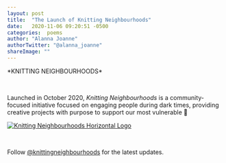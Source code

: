 ```yaml
---
layout: post
title:  "The Launch of Knitting Neighbourhoods"
date:   2020-11-06 09:20:51 -0500
categories:  poems
author: "Alanna Joanne" 
authorTwitter: "@alanna_joanne"
shareImage: ""
---
```



<div class="poem">
<p>
*KNITTING NEIGHBOURHOODS*
<br>
</p>  
<br>
<p>
  Launched in October 2020, <em>Knitting Neighbourhoods</em> is a community-focused initiative focused on engaging people during dark times, providing creative projects with purpose to support our most vulnerable 🧶
</p>
<p>
  <a href="https://alannajoanne.com/alannajoanne.assets/images/KnittingNeighbourhoods_Logo_Rectangle Medium (Colour).png" target="_blank"><img class="img-responsive" class="w3-round-large" src="https://alannajoanne.com/alannajoanne.assets/images/KnittingNeighbourhoods_Logo_Rectangle Medium (Colour).pngimages/COVER_Feathers-in-the-Garden_Vol-1_Alanna-Joanne.jpg" alt="Knitting Neighbourhoods Horizontal Logo"></a>
</p>
<br>
<p>
Follow <a href="https://www.instagram.com/knittingneighbourhoods/">@knittingneighbourhoods</a> for the latest updates.
</P>
</div>
